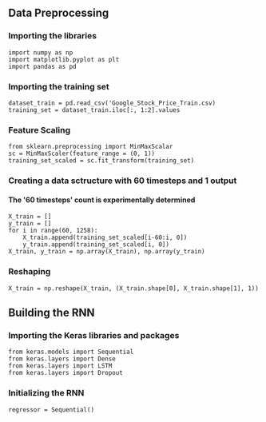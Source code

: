 ## Data Preprocessing
### Importing the libraries
```
import numpy as np
import matplotlib.pyplot as plt
import pandas as pd
```

### Importing the training set
```
dataset_train = pd.read_csv('Google_Stock_Price_Train.csv)
training_set = dataset_train.iloc[:, 1:2].values
```

### Feature Scaling
```
from sklearn.preprocessing import MinMaxScalar
sc = MinMaxScaler(feature_range = (0, 1))
training_set_scaled = sc.fit_transform(training_set)
```

### Creating a data sctructure with 60 timesteps and 1 output 
#### The '60 timesteps' count is experimentally determined
```
X_train = []
y_train = []
for i in range(60, 1258):
    X_train.append(training_set_scaled[i-60:i, 0])
    y_train.append(training_set_scaled[i, 0])
X_train, y_train = np.array(X_train), np.array(y_train)    
```

### Reshaping
```
X_train = np.reshape(X_train, (X_train.shape[0], X_train.shape[1], 1))
```

## Building the RNN
### Importing the Keras libraries and packages
```
from keras.models import Sequential
from keras.layers import Dense
from keras.layers import LSTM
from keras.layers import Dropout
```

### Initializing the RNN
```
regressor = Sequential()
```
